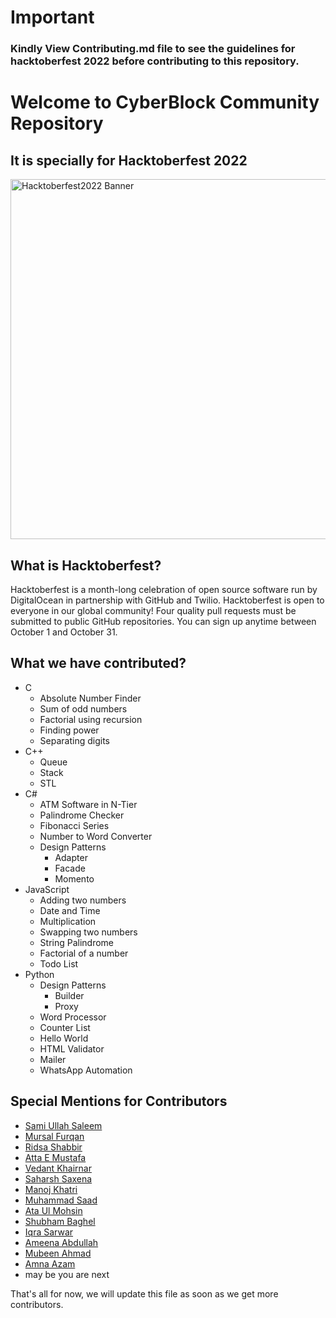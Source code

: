 # Important
### Kindly View Contributing.md file to see the guidelines for hacktoberfest 2022 before contributing to this repository.

# Welcome to CyberBlock Community Repository
## It is specially for Hacktoberfest 2022

<img width="576" alt="Hacktoberfest2022 Banner" src="https://user-images.githubusercontent.com/54318487/193989847-0891d8c8-88e3-4395-acbb-8e0df99e84ef.png">

## What is Hacktoberfest?
Hacktoberfest is a month-long celebration of open source software run by DigitalOcean in partnership with GitHub and Twilio. Hacktoberfest is open to everyone in our global community! Four quality pull requests must be submitted to public GitHub repositories. You can sign up anytime between October 1 and October 31.

## What we have contributed?   
- C
    - Absolute Number Finder
    - Sum of odd numbers
    - Factorial using recursion
    - Finding power
    - Separating digits
- C++
    - Queue
    - Stack
    - STL 
- C#
    - ATM Software in N-Tier
    - Palindrome Checker
    - Fibonacci Series
    - Number to Word Converter
    - Design Patterns
        - Adapter
        - Facade
        - Momento
- JavaScript
    - Adding two numbers
    - Date and Time
    - Multiplication
    - Swapping two numbers
    - String Palindrome
    - Factorial of a number
    - Todo List
- Python
    - Design Patterns
        - Builder
        - Proxy
    - Word Processor
    - Counter List
    - Hello World
    - HTML Validator
    - Mailer
    - WhatsApp Automation

## Special Mentions for Contributors
- [Sami Ullah Saleem](https://github.com/samiullahsaleem)
- [Mursal Furqan](https://github.com/mursalfk)
- [Ridsa Shabbir](https://github.com/ridsashabbir)
- [Atta E Mustafa](https://github.com/ATTA-E-MUSTAFA)
- [Vedant Khairnar](https://github.com/VedantKhairnar)
- [Saharsh Saxena](https://github.com/SaharshDaNerd)
- [Manoj Khatri](https://github.com/RmNj17)
- [Muhammad Saad](https://github.com/MuhammadSaad000)
- [Ata Ul Mohsin](https://github.com/aumohsin99)
- [Shubham Baghel](https://github.com/shubhambaghel34)
- [Iqra Sarwar](https://github.com/iqrasarwar)
- [Ameena Abdullah](https://github.com/AmeenaAbdullah)
- [Mubeen Ahmad](https://github.com/MubeenAhmad571)
- [Amna Azam](https://github.com/Amnaazam123)
- may be you are next

That's all for now, we will update this file as soon as we get more contributors.